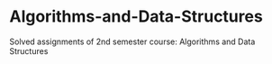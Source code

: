 # Algorithms-and-Data-Structures
Solved assignments of 2nd semester course: Algorithms and Data Structures

